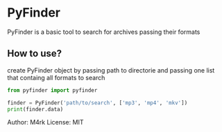 # PyFinder

<p>PyFinder is a basic tool to search for archives passing their formats</p>

## How to use?

create PyFinder object by passing path to directorie and passing one list that containg all formats to search

```python
from pyfinder import pyfinder

finder = PyFinder('path/to/search', ['mp3', 'mp4', 'mkv'])
print(finder.data)
```

Author: M4rk
License: MIT
